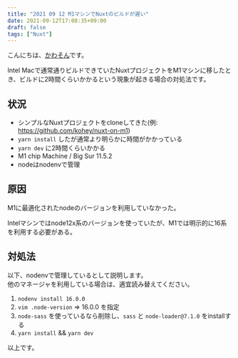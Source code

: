 ```yaml
---
title: "2021 09 12 M1マシンでNuxtのビルドが遅い"
date: 2021-09-12T17:08:35+09:00
draft: false
tags: ["Nuxt"]
---
```


こんにちは、[かわそん](https://twitter.com/KKohey4)です。

Intel Macで通常通りビルドできていたNuxtプロジェクトをM1マシンに移したとき、ビルドに2時間くらいかかるという現象が起きる場合の対処法です。

## 状況
- シンプルなNuxtプロジェクトをcloneしてきた(例: https://github.com/kohey/nuxt-on-m1)
- `yarn install` したが通常より明らかに時間がかかっている
- `yarn dev` に2時間くらいかかる
- M1 chip Machine / Big Sur 11.5.2
- nodeはnodenvで管理

## 原因
M1に最適化されたnodeのバージョンを利用していなかった。  

Intelマシンではnode12x系のバージョンを使っていたが、M1では明示的に16系を利用する必要がある。  

## 対処法
以下、nodenvで管理しているとして説明します。  
他のマネージャを利用している場合は、適宜読み替えてください。

1. `nodenv install 16.0.0`
2. `vim .node-version` => 16.0.0 を指定
3. `node-sass` を使っているなら削除し、`sass` と `node-loader@7.1.0` をinstallする  
4. `yarn install` && `yarn dev`

以上です。